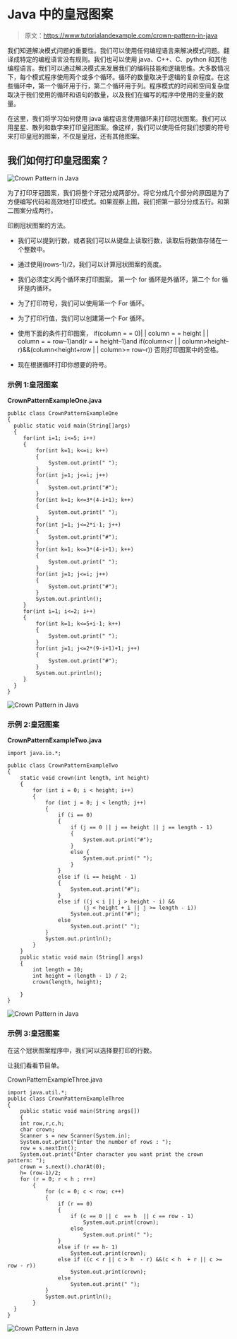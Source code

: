 # Java 中的皇冠图案

> 原文：<https://www.tutorialandexample.com/crown-pattern-in-java>

我们知道解决模式问题的重要性。我们可以使用任何编程语言来解决模式问题。翻译成特定的编程语言没有规则。我们也可以使用 java、C++、C、python 和其他编程语言。我们可以通过解决模式来发展我们的编码技能和逻辑思维。大多数情况下，每个模式程序使用两个或多个循环。循环的数量取决于逻辑的复杂程度。在这些循环中，第一个循环用于行，第二个循环用于列。程序模式的时间和空间复杂度取决于我们使用的循环和语句的数量，以及我们在编写的程序中使用的变量的数量。

在这里，我们将学习如何使用 java 编程语言使用循环来打印冠状图案。我们可以用星星、散列和数字来打印皇冠图案。像这样，我们可以使用任何我们想要的符号来打印皇冠的图案，不仅是皇冠，还有其他图案。

## 我们如何打印皇冠图案？

![Crown Pattern in Java](img/fd94a677f962fe46878a3ec93179321d.png)

为了打印牙冠图案，我们将整个牙冠分成两部分。将它分成几个部分的原因是为了方便编写代码和高效地打印模式。如果观察上图，我们把第一部分分成五行。和第二图案分成两行。

印刷冠状图案的方法。

*   我们可以提到行数，或者我们可以从键盘上读取行数，读取后将数值存储在一个整数中。
*   通过使用(rows-1)/2，我们可以计算冠状图案的高度。
*   我们必须定义两个循环来打印图案。
    第一个 for 循环是外循环，第二个 for 循环是内循环。

*   为了打印符号，我们可以使用第一个 For 循环。
*   为了打印行值，我们可以创建第一个 For 循环。
*   使用下面的条件打印图案，
    if(column = = 0)| | column = = height | | column = = row–1)and(r = = height–1)and
    if(column<r | | column>height–r)&&(column<height+row | | column>= row–r))
    否则打印图案中的空格。

*   现在根据循环打印你想要的符号。

### 示例 1:皇冠图案

**CrownPatternExampleOne.java**

```
public class CrownPatternExampleOne  
{  
  public static void main(String[]args)  
  {   
     for(int i=1; i<=5; i++)  
     {  
         for(int k=1; k<=i; k++)  
         {  
             System.out.print(" ");  
         }   
         for(int j=1; j<=i; j++)  
         {  
             System.out.print("#");  
         }   
         for(int k=1; k<=3*(4-i+1); k++)  
         {  
             System.out.print(" ");  
         }   
         for(int j=1; j<=2*i-1; j++)  
         {  
             System.out.print("#");  
         }   
         for(int k=1; k<=3*(4-i+1); k++)  
         {  
             System.out.print(" ");  
         }   
         for(int j=1; j<=i; j++)  
         {  
             System.out.print("#");  
         }   
         System.out.println();  
     }  
     for(int i=1; i<=2; i++)  
     {  
         for(int k=1; k<=5+i-1; k++)  
         {  
             System.out.print(" ");  
         }   
         for(int j=1; j<=2*(9-i+1)+1; j++)  
         {  
             System.out.print("#");  
         }   
         System.out.println();  
     }  
  }   
} 
```

![Crown Pattern in Java](img/a2e612f47c5fe7cd3670b724737aabc4.png)  

### 示例 2:皇冠图案

**CrownPatternExampleTwo.java**

```
import java.io.*;

public class CrownPatternExampleTwo
{
    static void crown(int length, int height)
    {
        for (int i = 0; i < height; i++)
        {
            for (int j = 0; j < length; j++)
            {
                if (i == 0)
                {
                    if (j == 0 || j == height || j == length - 1)
                    {
                        System.out.print("#");
                    }
                    else {
                        System.out.print(" ");
                    }
                }
                else if (i == height - 1)
                {
                    System.out.print("#");
                }
                else if ((j < i || j > height - i) &&
                        (j < height + i || j >= length - i))
                    System.out.print("#");
                else
                    System.out.print(" ");
            }
            System.out.println();
        }
    }
    public static void main (String[] args)
    {
        int length = 30;
        int height = (length - 1) / 2;
        crown(length, height);

    }
} 
```

![Crown Pattern in Java](img/fe1d9eecdf32d37672ba6d1b8229cbb1.png)  

### 示例 3:皇冠图案

在这个冠状图案程序中，我们可以选择要打印的行数。

让我们看看节目单。

CrownPatternExampleThree.java

```
import java.util.*;
public class CrownPatternExampleThree
{    
    public static void main(String args[])   
    {   
    int row,r,c,h;
    char crown;
    Scanner s = new Scanner(System.in);
    System.out.print("Enter the number of rows : ");
    row = s.nextInt();
    System.out.print("Enter character you want print the crown pattern: ");
    crown = s.next().charAt(0);
    h= (row-1)/2;
    for (r = 0; r < h ; r++)
        {
            for (c = 0; c < row; c++)
            {
                if (r == 0)
                {
                    if (c == 0 || c  == h  || c == row - 1)
                        System.out.print(crown);
                    else
                        System.out.print(" ");
                }
                else if (r == h- 1)
                    System.out.print(crown);
                else if ((c < r || c > h  - r) &&(c < h  + r || c >= row - r))
                    System.out.print(crown);
                else
                    System.out.print(" ");
            }
            System.out.println();
        }
  }
} 
```

![Crown Pattern in Java](img/7cf2fdaf45c121d599b0543714410f35.png)